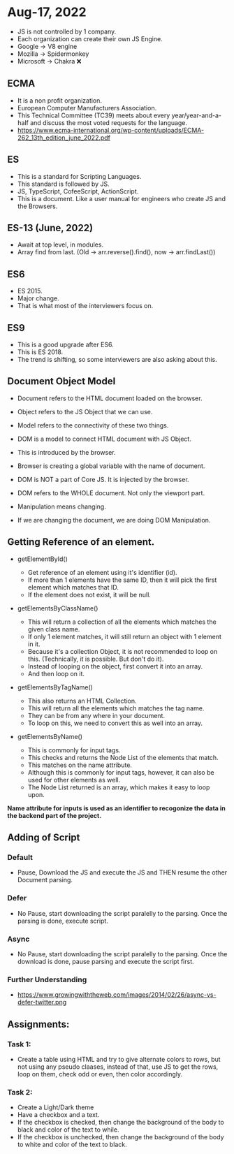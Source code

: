 # Aug-17, 2022


- JS is not controlled by 1 company.
- Each organization can create their own JS Engine.
- Google -> V8 engine
- Mozilla -> Spidermonkey
- Microsoft -> Chakra ❌


## ECMA
- It is a non profit organization.
- European Computer Manufacturers Association.
- This Technical Committee (TC39) meets about every year/year-and-a-half and discuss the most voted requests for the language.
- https://www.ecma-international.org/wp-content/uploads/ECMA-262_13th_edition_june_2022.pdf

## ES
- This is a standard for Scripting Languages.
- This standard is followed by JS.
- JS, TypeScript, CofeeScript, ActionScript.
- This is a document. Like a user manual for engineers who create JS and the Browsers.

## ES-13 (June, 2022)
- Await at top level, in modules.
- Array find from last. (Old -> arr.reverse().find(), now -> arr.findLast())

## ES6
- ES 2015.
- Major change.
- That is what most of the interviewers focus on.

## ES9
- This is a good upgrade after ES6.
- This is ES 2018.
- The trend is shifting, so some interviewers are also asking about this.

## Document Object Model
- Document refers to the HTML document loaded on the browser.
- Object refers to the JS Object that we can use.
- Model refers to the connectivity of these two things.
- DOM is a model to connect HTML document with JS Object.
- This is introduced by the browser.
- Browser is creating a global variable with the name of document.
- DOM is NOT a part of Core JS. It is injected by the browser.
- DOM refers to the WHOLE document. Not only the viewport part.

- Manipulation means changing.
- If we are changing the document, we are doing DOM Manipulation.

## Getting Reference of an element.

- getElementById() 
  - Get reference of an element using it's identifier (id).
  - If more than 1 elements have the same ID, then it will pick the first element which matches that ID.
  - If the element does not exist, it will be null.

- getElementsByClassName()
  - This will return a collection of all the elements which matches the given class name.
  - If only 1 element matches, it will still return an object with 1 element in it.
  - Because it's a collection Object, it is not recommended to loop on this. (Technically, it is possible. But don't do it).
  - Instead of looping on the object, first convert it into an array.
  - And then loop on it.

- getElementsByTagName()
  - This also returns an HTML Collection.
  - This will return all the elements which matches the tag name.
  - They can be from any where in your document.
  - To loop on this, we need to convert this as well into an array.
  
- getElementsByName()
  - This is commonly for input tags.
  - This checks and returns the Node List of the elements that match.
  - This matches on the name attribute.
  - Although this is commonly for input tags, however, it can also be used for other elements as well.
  - The Node List returned is an array, which makes it easy to loop upon.

**Name attribute for inputs is used as an identifier to recogonize the data in the backend part of the project.**


## Adding of Script
### Default
- Pause, Download the JS and execute the JS and THEN resume the other Document parsing.

### Defer
- No Pause, start downloading the script paralelly to the parsing. Once the parsing is done, execute script.

### Async
- No Pause, start downloading the script paralelly to the parsing. Once the download is done, pause parsing and execute the script first.

### Further Understanding 
- https://www.growingwiththeweb.com/images/2014/02/26/async-vs-defer-twitter.png

 
## Assignments:
### Task 1:
- Create a table using HTML and try to give alternate colors to rows, but not using any pseudo claases, instead of that, use JS to get the rows, loop on them, check odd or even, then color accordingly.

### Task 2:
- Create a Light/Dark theme
- Have a checkbox and a text.
- If the checkbox is checked, then change the background of the body to black and color of the text to while.
- If the checkbox is unchecked, then change the background of the body to white and color of the text to black.